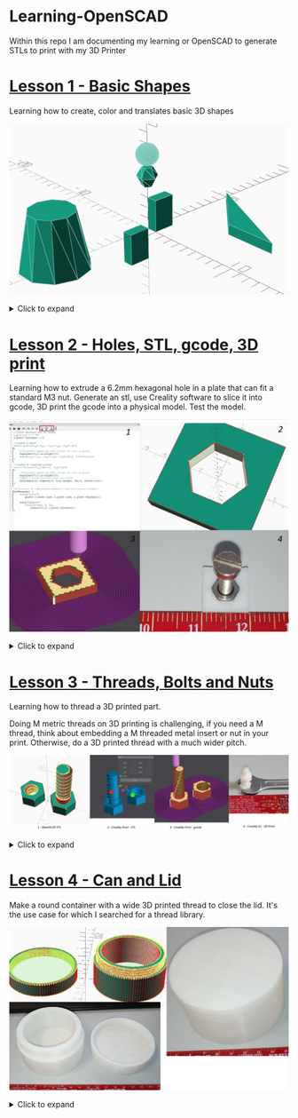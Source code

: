 # Learning-OpenSCAD
Within this repo I am documenting my learning or OpenSCAD to generate STLs to print with my 3D Printer


# [Lesson 1 - Basic Shapes](1-Basic_Shapes)
Learning how to create, color and translates basic 3D shapes

![](1-Basic_Shapes/1-Basic_Shapes.jpg)
<details>
  <summary>Click to expand</summary>

- only the last variable assignment counts
- functions are transformations and are stopped by semicolon ";"
- $fn controls the number of sides or roughness of a circle
- color is a transformation
- translate is a transformation

</details>

# [Lesson 2 - Holes, STL, gcode, 3D print](2-Holes)
Learning how to extrude a 6.2mm hexagonal hole in a plate that can fit a standard M3 nut. Generate an stl, use Creality software to slice it into gcode, 3D print the gcode into a physical model. Test the model.

![](2-Holes/2-Holes.jpg)

<details>
  <summary>Click to expand</summary>

#### Drill an hole and generate an STL

- "difference" transformation can be used to make an extrusion
- "OpenSCAD F5 Preview" does a fast preview
- The preview has artefacts with surface and subtracted survace, it's fine
- "OpenSCAD F6 Render" does a proper render, it fixes artefacts
- "OpenSCAD F7 STL" generates an STL file that can be sliced
- care to redo a render, otherwise the button will stl the previous render

![](2-Holes/2-OpenSCAD-Render-STL.jpg)

#### Use Creality Print software to slice STL into a gcode

- I'm using a [Creality K1](https://www.creality.com/products/creality-k1-3d-printer)
- drag and drop the stl, place it, slice it and export gcode
- I'm not delving deep in how to slice the stl
- Ideally make models that do not need support
- I like brim to improve adhesion. PEI bed makes adhesion better

![](2-Holes/2-Creality-K1-Slice.jpg)


#### Use Creality K1 to 3D print the gcode into a physical model

- use USB key to move the gcode into the Creality K1
- 3D print
- Remove the support and test fit M3 nut

![](2-Holes/2-Creality-K1-Printed.jpg)

</details>

# [Lesson 3 - Threads, Bolts and Nuts](3-Threads-Bolts-Nuts)

Learning how to thread a 3D printed part.

Doing M metric threads on 3D printing is challenging, if you need a M thread, think about embedding a M threaded metal insert or nut in your print. Otherwise, do a 3D printed thread with a much wider pitch.

![](3-Threads-Bolts-Nuts/3-Threads-Bolts-Nuts.jpg)

<details>
  <summary>Click to expand</summary>

* [Thread library](https://github.com/rcolyer/threads-scad) library generates threads
* Make a Bolt by stacking:
  * an hexagon for the nut
  * a cylinder for the grip
  * a thread

* Make a Nut by:
  * a hexagon for the nut
  * extrude a thread

* A Wrench size d=10mm will need an hexagon diameter D=10mm *2 /sqrt(3) =11.55mm

* Remember to make the nut thread ow wider diameter
  * In my experiment the added diameter is 1mm to 1.5mm

</details>

# [Lesson 4 - Can and Lid](3-Can-Lid)

Make a round container with a wide 3D printed thread to close the lid. It's the use case for which I searched for a thread library.

![](4-Can-Lid/4-Can-Lid.jpg)

<details>
  <summary>Click to expand</summary>

* Can:
  * Stack a thread on top of a cylinder
  * Extrude a cylinder

* Lid:
  * Create a cylinder
  * Extrude a thread

* For the dimensions, take into account
  * Wall thickness and roof, ceiling thickness
  * Margin for the thread
  * I need to make the height parametric still

</details>